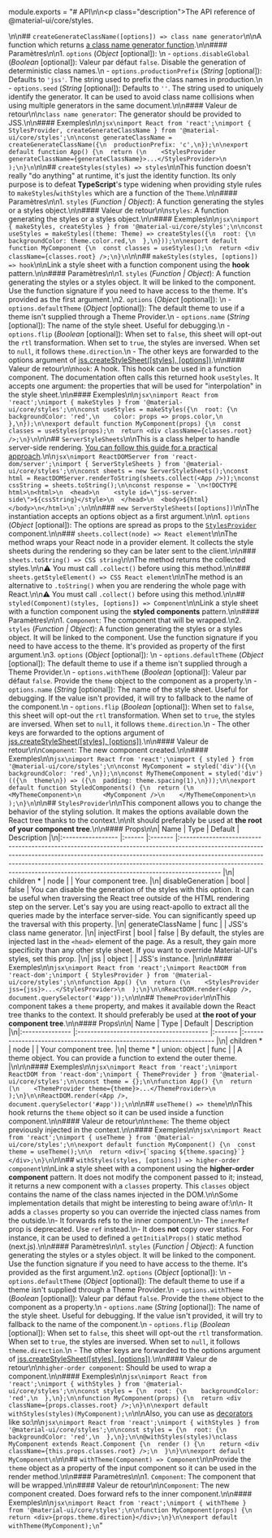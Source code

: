 module.exports = "# API\n\n<p class=\"description\">The API reference of @material-ui/core/styles.</p>\n\n## `createGenerateClassName([options]) => class name generator`\n\nA function which returns [a class name generator function](https://cssinjs.org/jss-api/#generate-your-class-names).\n\n#### Paramètres\n\n1. `options` (*Object* [optional]): \n  - `options.disableGlobal` (*Boolean* [optional]): Valeur par défaut `false`. Disable the generation of deterministic class names.\n  - `options.productionPrefix` (*String* [optional]): Defaults to `'jss'`. The string used to prefix the class names in production.\n  - `options.seed` (*String* [optional]): Defaults to `''`. The string used to uniquely identify the generator. It can be used to avoid class name collisions when using multiple generators in the same document.\n\n#### Valeur de retour\n\n`class name generator`: The generator should be provided to JSS.\n\n#### Exemples\n\n```jsx\nimport React from 'react';\nimport { StylesProvider, createGenerateClassName } from '@material-ui/core/styles';\n\nconst generateClassName = createGenerateClassName({\n  productionPrefix: 'c',\n});\n\nexport default function App() {\n  return (\n    <StylesProvider generateClassName={generateClassName}>...</StylesProvider>\n  );\n}\n```\n\n## `createStyles(styles) => styles`\n\nThis function doesn't really \"do anything\" at runtime, it's just the identity function. Its only purpose is to defeat **TypeScript**'s type widening when providing style rules to `makeStyles`/`withStyles` which are a function of the `Theme`.\n\n#### Paramètres\n\n1. `styles` (*Function | Object*): A function generating the styles or a styles object.\n\n#### Valeur de retour\n\n`styles`: A function generating the styles or a styles object.\n\n#### Exemples\n\n```jsx\nimport { makeStyles, createStyles } from '@material-ui/core/styles';\n\nconst useStyles = makeStyles((theme: Theme) => createStyles({\n  root: {\n    backgroundColor: theme.color.red,\n  },\n}));\n\nexport default function MyComponent {\n  const classes = useStyles();\n  return <div className={classes.root} />;\n}\n```\n\n## `makeStyles(styles, [options]) => hook`\n\nLink a style sheet with a function component using the **hook** pattern.\n\n#### Paramètres\n\n1. `styles` (*Function | Object*): A function generating the styles or a styles object. It will be linked to the component. Use the function signature if you need to have access to the theme. It's provided as the first argument.\n2. `options` (*Object* [optional]): \n  - `options.defaultTheme` (*Object* [optional]): The default theme to use if a theme isn't supplied through a Theme Provider.\n  - `options.name` (*String* [optional]): The name of the style sheet. Useful for debugging.\n  - `options.flip` (*Boolean* [optional]): When set to `false`, this sheet will opt-out the `rtl` transformation. When set to `true`, the styles are inversed. When set to `null`, it follows `theme.direction`.\n  - The other keys are forwarded to the options argument of [jss.createStyleSheet([styles], [options])](https://cssinjs.org/jss-api/#create-style-sheet).\n\n#### Valeur de retour\n\n`hook`: A hook. This hook can be used in a function component. The documentation often calls this returned hook `useStyles`. It accepts one argument: the properties that will be used for \"interpolation\" in the style sheet.\n\n#### Exemples\n\n```jsx\nimport React from 'react';\nimport { makeStyles } from '@material-ui/core/styles';\n\nconst useStyles = makeStyles({\n  root: {\n    backgroundColor: 'red',\n    color: props => props.color,\n  },\n});\n\nexport default function MyComponent(props) {\n  const classes = useStyles(props);\n  return <div className={classes.root} />;\n}\n```\n\n## `ServerStyleSheets`\n\nThis is a class helper to handle server-side rendering. [You can follow this guide for a practical approach](/guides/server-rendering/).\n\n```jsx\nimport ReactDOMServer from 'react-dom/server';\nimport { ServerStyleSheets } from '@material-ui/core/styles';\n\nconst sheets = new ServerStyleSheets();\nconst html = ReactDOMServer.renderToString(sheets.collect(<App />));\nconst cssString = sheets.toString();\n\nconst response = `\n<!DOCTYPE html>\n<html>\n  <head>\n    <style id=\"jss-server-side\">${cssString}</style>\n  </head>\n  <body>${html}</body>\n</html>\n`;\n```\n\n### `new ServerStyleSheets([options])`\n\nThe instantiation accepts an options object as a first argument.\n\n1. `options` (*Object* [optional]): The options are spread as props to the [`StylesProvider`](#stylesprovider) component.\n\n### `sheets.collect(node) => React element`\n\nThe method wraps your React node in a provider element. It collects the style sheets during the rendering so they can be later sent to the client.\n\n### `sheets.toString() => CSS string`\n\nThe method returns the collected styles.\n\n⚠️ You must call `.collect()` before using this method.\n\n### `sheets.getStyleElement() => CSS React element`\n\nThe method is an alternative to `.toString()` when you are rendering the whole page with React.\n\n⚠️ You must call `.collect()` before using this method.\n\n## `styled(Component)(styles, [options]) => Component`\n\nLink a style sheet with a function component using the **styled components** pattern.\n\n#### Paramètres\n\n1. `Component`: The component that will be wrapped.\n2. `styles` (*Function | Object*): A function generating the styles or a styles object. It will be linked to the component. Use the function signature if you need to have access to the theme. It's provided as property of the first argument.\n3. `options` (*Object* [optional]): \n  - `options.defaultTheme` (*Object* [optional]): The default theme to use if a theme isn't supplied through a Theme Provider.\n  - `options.withTheme` (*Boolean* [optional]): Valeur par défaut `false`. Provide the `theme` object to the component as a property.\n  - `options.name` (*String* [optional]): The name of the style sheet. Useful for debugging. If the value isn't provided, it will try to fallback to the name of the component.\n  - `options.flip` (*Boolean* [optional]): When set to `false`, this sheet will opt-out the `rtl` transformation. When set to `true`, the styles are inversed. When set to `null`, it follows `theme.direction`.\n  - The other keys are forwarded to the options argument of [jss.createStyleSheet([styles], [options])](https://cssinjs.org/jss-api/#create-style-sheet).\n\n#### Valeur de retour\n\n`Component`: The new component created.\n\n#### Exemples\n\n```jsx\nimport React from 'react';\nimport { styled } from '@material-ui/core/styles';\n\nconst MyComponent = styled('div')({\n  backgroundColor: 'red',\n});\n\nconst MyThemeComponent = styled('div')(({\n  theme\n}) => ({\n  padding: theme.spacing(1),\n}));\n\nexport default function StyledComponents() {\n  return (\n    <MyThemeComponent>\n      <MyComponent />\n    </MyThemeComponent>\n  );\n}\n```\n\n## `StylesProvider`\n\nThis component allows you to change the behavior of the styling solution. It makes the options available down the React tree thanks to the context.\n\nIt should preferably be used at **the root of your component tree**.\n\n#### Props\n\n| Name              | Type   | Default | Description                                                                                                                                                                                                                                                                                                                          |\n|:----------------- |:------ |:------- |:------------------------------------------------------------------------------------------------------------------------------------------------------------------------------------------------------------------------------------------------------------------------------------------------------------------------------------ |\n| children&nbsp;*   | node   |         | Your component tree.                                                                                                                                                                                                                                                                                                                 |\n| disableGeneration | bool   | false   | You can disable the generation of the styles with this option. It can be useful when traversing the React tree outside of the HTML rendering step on the server. Let's say you are using react-apollo to extract all the queries made by the interface server-side. You can significantly speed up the traversal with this property. |\n| generateClassName | func   |         | JSS's class name generator.                                                                                                                                                                                                                                                                                                          |\n| injectFirst       | bool   | false   | By default, the styles are injected last in the `<head>` element of the page. As a result, they gain more specificity than any other style sheet. If you want to override Material-UI's styles, set this prop.                                                                                                                 |\n| jss               | object |         | JSS's instance.                                                                                                                                                                                                                                                                                                                      |\n\n\n#### Exemples\n\n```jsx\nimport React from 'react';\nimport ReactDOM from 'react-dom';\nimport { StylesProvider } from '@material-ui/core/styles';\n\nfunction App() {\n  return (\n    <StylesProvider jss={jss}>...</StylesProvider>\n  );\n}\n\nReactDOM.render(<App />, document.querySelector('#app'));\n```\n\n## `ThemeProvider`\n\nThis component takes a `theme` property, and makes it available down the React tree thanks to the context. It should preferably be used at **the root of your component tree**.\n\n#### Props\n\n| Name            | Type                                     | Default | Description                                                           |\n|:--------------- |:---------------------------------------- |:------- |:--------------------------------------------------------------------- |\n| children&nbsp;* | node                                     |         | Your component tree.                                                  |\n| theme&nbsp;*    | union:&nbsp;object&nbsp;&#124;&nbsp;func |         | A theme object. You can provide a function to extend the outer theme. |\n\n\n#### Exemples\n\n```jsx\nimport React from 'react';\nimport ReactDOM from 'react-dom';\nimport { ThemeProvider } from '@material-ui/core/styles';\n\nconst theme = {};\n\nfunction App() {\n  return (\n    <ThemeProvider theme={theme}>...</ThemeProvider>\n  );\n}\n\nReactDOM.render(<App />, document.querySelector('#app'));\n```\n\n## `useTheme() => theme`\n\nThis hook returns the `theme` object so it can be used inside a function component.\n\n#### Valeur de retour\n\n`theme`: The theme object previously injected in the context.\n\n#### Exemples\n\n```jsx\nimport React from 'react';\nimport { useTheme } from '@material-ui/core/styles';\n\nexport default function MyComponent() {\n  const theme = useTheme();\n\n  return <div>{`spacing ${theme.spacing}`}</div>;\n}\n```\n\n## `withStyles(styles, [options]) => higher-order component`\n\nLink a style sheet with a component using the **higher-order component** pattern. It does not modify the component passed to it; instead, it returns a new component with a `classes` property. This `classes` object contains the name of the class names injected in the DOM.\n\nSome implementation details that might be interesting to being aware of:\n\n- It adds a `classes` property so you can override the injected class names from the outside.\n- It forwards refs to the inner component.\n- The `innerRef` prop is deprecated. Use `ref` instead.\n- It does **not** copy over statics. For instance, it can be used to defined a `getInitialProps()` static method (next.js).\n\n#### Paramètres\n\n1. `styles` (*Function | Object*): A function generating the styles or a styles object. It will be linked to the component. Use the function signature if you need to have access to the theme. It's provided as the first argument.\n2. `options` (*Object* [optional]): \n  - `options.defaultTheme` (*Object* [optional]): The default theme to use if a theme isn't supplied through a Theme Provider.\n  - `options.withTheme` (*Boolean* [optional]): Valeur par défaut `false`. Provide the `theme` object to the component as a property.\n  - `options.name` (*String* [optional]): The name of the style sheet. Useful for debugging. If the value isn't provided, it will try to fallback to the name of the component.\n  - `options.flip` (*Boolean* [optional]): When set to `false`, this sheet will opt-out the `rtl` transformation. When set to `true`, the styles are inversed. When set to `null`, it follows `theme.direction`.\n  - The other keys are forwarded to the options argument of [jss.createStyleSheet([styles], [options])](https://cssinjs.org/jss-api/#create-style-sheet).\n\n#### Valeur de retour\n\n`higher-order component`: Should be used to wrap a component.\n\n#### Exemples\n\n```jsx\nimport React from 'react';\nimport { withStyles } from '@material-ui/core/styles';\n\nconst styles = {\n  root: {\n    backgroundColor: 'red',\n  },\n};\n\nfunction MyComponent(props) {\n  return <div className={props.classes.root} />;\n}\n\nexport default withStyles(styles)(MyComponent);\n```\n\nAlso, you can use as [decorators](https://babeljs.io/docs/en/babel-plugin-proposal-decorators) like so:\n\n```jsx\nimport React from 'react';\nimport { withStyles } from '@material-ui/core/styles';\n\nconst styles = {\n  root: {\n    backgroundColor: 'red',\n  },\n};\n\n@withStyles(styles)\nclass MyComponent extends React.Component {\n  render () {\n    return <div className={this.props.classes.root} />;\n  }\n}\n\nexport default MyComponent\n```\n\n## `withTheme(Component) => Component`\n\nProvide the `theme` object as a property of the input component so it can be used in the render method.\n\n#### Paramètres\n\n1. `Component`: The component that will be wrapped.\n\n#### Valeur de retour\n\n`Component`: The new component created. Does forward refs to the inner component.\n\n#### Exemples\n\n```jsx\nimport React from 'react';\nimport { withTheme } from '@material-ui/core/styles';\n\nfunction MyComponent(props) {\n  return <div>{props.theme.direction}</div>;\n}\n\nexport default withTheme(MyComponent);\n```"